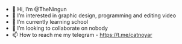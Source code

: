- 👋 Hi, I’m @TheNingun
- 👀 I’m interested in graphic design, programming and editing video
- 🌱 I’m currently learning school
- 💞️ I’m looking to collaborate on nobody
- 📫 How to reach me my telegram - https://t.me/catnoyar

<!---
TheNingun/TheNingun is a ✨ special ✨ repository because its `README.md` (this file) appears on your GitHub profile.
You can click the Preview link to take a look at your changes.
--->
